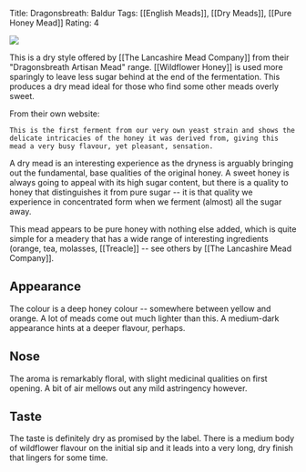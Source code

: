 Title: Dragonsbreath: Baldur
Tags: [[English Meads]], [[Dry Meads]], [[Pure Honey Mead]]
Rating: 4

![](https://www.lancashiremeadcompany.co.uk/images/detailed/1/baldur2.jpg)

This is a dry style offered by [[The Lancashire Mead Company]] from their "Dragonsbreath Artisan Mead" range. [[Wildflower Honey]] is used more sparingly to leave less sugar behind at the end of the fermentation. This produces a dry mead ideal for those who find some other meads overly sweet.

From their own website:

    This is the first ferment from our very own yeast strain and shows the delicate intricacies of the honey it was derived from, giving this mead a very busy flavour, yet pleasant, sensation.

A dry mead is an interesting experience as the dryness is arguably bringing out the fundamental, base qualities of the original honey. A sweet honey is always going to appeal with its high sugar content, but there is a quality to honey that distinguishes it from pure sugar -- it is that quality we experience in concentrated form when we ferment (almost) all the sugar away.

This mead appears to be pure honey with nothing else added, which is quite simple for a meadery that has a wide range of interesting ingredients (orange, tea, molasses, [[Treacle]] -- see others by
[[The Lancashire Mead Company]].


## Appearance

The colour is a deep honey colour -- somewhere between yellow and orange. A lot of meads come out much lighter than this. A medium-dark appearance hints at a deeper flavour, perhaps.

## Nose

The aroma is remarkably floral, with slight medicinal qualities on first opening. A bit of air mellows out any mild astringency however.

## Taste

The taste is definitely dry as promised by the label. There is a medium body of wildflower flavour on the initial sip and it leads into a very long, dry finish that lingers for some time.
